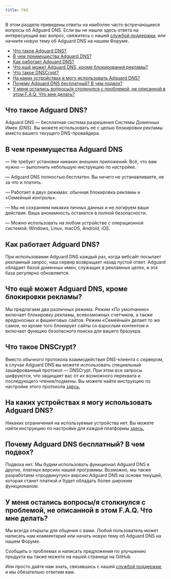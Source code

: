```yaml
---
title: FAQ
---
```


В этом разделе приведены ответы на наиболее часто встречающиеся вопросы об Adguard DNS. Если вы не нашли здесь ответа на интересующий вас вопрос, свяжитесь с нашей [службой поддержки](emailto:support@adguard.com), или начните новую тему об Adguard DNS на нашем Форуме.

* [Что такое Adguard DNS?](#what-is)
* [В чем преимущества Adguard DNS?](#why-use)
* [Как работает Adguard DNS?](#how-works)
* [Что ещё может Adguard DNS, кроме блокирования рекламы?](#what-else)
* [Что такое DNSCrypt?](#dnscrypt)
* [На каких устройствах я могу использовать Adguard DNS?](#devices)
* [Почему Adguard DNS бесплатный? В чем подвох?](#free)
* [У меня остались вопросы/я столкнулся с проблемой, не описанной в этом F.A.Q. Что мне делать?](#support)

<a id="what-is"></a>
## Что такое Adguard DNS?

Adguard DNS — бесплатная система разрешения Системы Доменных Имен (DNS). Вы можете использовать её с целью блокировки рекламы вместо вашего текущего DNS-провайдера.

<a id="why-use"></a>
## В чем преимущества Adguard DNS

—  Не требует установки никаких внешних приложений. Всё, что вам нужно — выполнить небольшую инструкцию по настройке.

—  Adguard DNS полностью бесплатен. Вы ничего не устанавливаете, не за что и платить.

— Работает в двух режимах: обычная блокировка рекламы и «Семейный контроль».

—  Мы не сохраняем никаких личных данных и не логируем ваши действия. Ваша анонимность останется в полной безопасности.

—  Можно использовать на любом устройстве с операционной системой: Windows, Linux, macOS, Android, iOS.

<a id="how-works"></a>
## Как работает Adguard DNS?

При использовании Adguard DNS каждый раз, когда вебсайт посылает рекламный запрос, наш сервер возвращает назад пустой ответ. Adguard обладает базой доменных имен, служащих в рекламных целях, и эта база регулярно обновляется.

<a id="what-else"></a>
## Что ещё может Adguard DNS, кроме блокировки рекламы?

Мы предлагаем два различных режима. Режим «По умолчанию» включает блокировку рекламы, всевозможных счетчиков, а также вредоносных и фишинговых сайтов. Режим «Семейный» делает то же самое, но кроме того блокирует сайты со взрослым контентом и включает функцию безопасного поиска для вашего бразуера.

<a id="dnscrypt"></a>
## Что такое DNSCrypt?
Вместо обычного протокола взаимодействия DNS-клиента с сервером, в случае Adguard DNS вы можете использовать специальный зашифрованный протокол — DNSCrypt. При этом все запросы шифруются, что защищает вас от их возможного перехвата и последующего чтения/подмены. Вы можете найти инструкцию по настройке этого протокола [здесь.](https://adguard.com/ru/adguard-dns/instruction.html#dnscrypt)


<a id="devices"></a>
## На каких устройствах я могу использовать Adguard DNS?

Никаких ограничений на используемые устройства нет. Вы можете найти инструкцию по настройке для каждой платформы [здесь.](http://kb.adguard.com/ru/dns/setup-guide)

<a id="free"></a>
## Почему Adguard DNS бесплатный? В чем подвох?

Подвоха нет. Мы будем использовать функционал Adguard DNS в других, платных версиях нашей программы. Возможно, мы также разработаем «продвинутую» версию Adguard DNS на основе текущей, которая станет платной и будет обладать более широким функционалом.

<a id="support"></a>
## У меня остались вопросы/я столкнулся с проблемой, не описанной в этом F.A.Q. Что мне делать?

Мы всегда открыты для общения с вами. Любой пользователь может написать нам комментарий или начать новую тему об Adguard DNS на нашем Форуме.

Сообщить о проблемах и написать предложения по улучшению продукта вы также можете на нашей странице на GitHub.

Или просто дайте нам знать, связавшись с нашей [службой поддержки](emailto:support@adguard.com), и мы обязательно ответим вам.